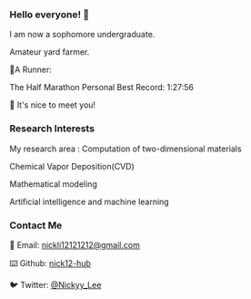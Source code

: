 ### Hello everyone! 👋

I am now a sophomore undergraduate. 

Amateur yard farmer. 

🏃A Runner: 

The Half Marathon Personal Best Record: 1:27:56

👋 It's nice to meet you!

### Research Interests

My research area :
Computation of two-dimensional materials

Chemical Vapor Deposition(CVD)

Mathematical modeling

Artificial intelligence and machine learning

### Contact Me 
📧 Email: [nickli12121212@gmail.com](nickli12121212@gmail.com)

⌨️ Github: [nick12-hub](https://github.com/nick12-hub)

🐦 Twitter: [@Nickyy_Lee](https://twitter.com/Nickyy_Lee)

